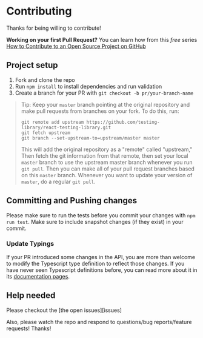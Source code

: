 # Contributing

Thanks for being willing to contribute!

**Working on your first Pull Request?** You can learn how from this _free_ series [How to Contribute to an Open Source Project on GitHub](https://egghead.io/series/how-to-contribute-to-an-open-source-project-on-github)

## Project setup

1.  Fork and clone the repo
2.  Run `npm install` to install dependencies and run validation
3.  Create a branch for your PR with `git checkout -b pr/your-branch-name`

> Tip: Keep your `master` branch pointing at the original repository and make
> pull requests from branches on your fork. To do this, run:
>
> ```
> git remote add upstream https://github.com/testing-library/react-testing-library.git
> git fetch upstream
> git branch --set-upstream-to=upstream/master master
> ```
>
> This will add the original repository as a "remote" called "upstream," Then
> fetch the git information from that remote, then set your local `master`
> branch to use the upstream master branch whenever you run `git pull`. Then you
> can make all of your pull request branches based on this `master` branch.
> Whenever you want to update your version of `master`, do a regular `git pull`.

## Committing and Pushing changes

Please make sure to run the tests before you commit your changes with `npm run test`. Make sure to include snapshot changes (if they exist) in your commit.

### Update Typings

If your PR introduced some changes in the API, you are more than welcome to
modify the Typescript type definition to reflect those changes. If you have never seen Typescript
definitions before, you can read more about it in its
[documentation pages](https://www.typescriptlang.org/docs/handbook/declaration-files/introduction.html).

## Help needed

Please checkout the [the open issues][issues]

Also, please watch the repo and respond to questions/bug reports/feature
requests! Thanks!
